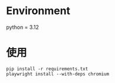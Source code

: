 # Environment

python = 3.12

# 使用

```
pip install -r requirements.txt
playwright install --with-deps chromium
```

